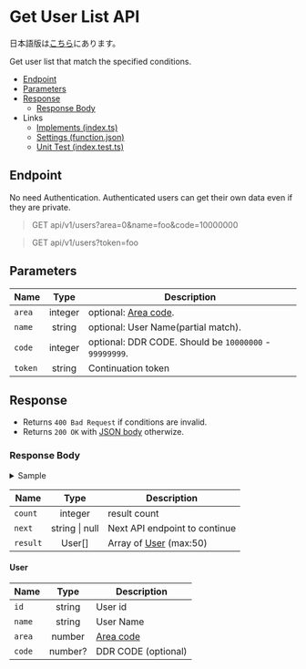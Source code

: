 # Get User List API

日本語版は[こちら](./README-ja.md)にあります。

Get user list that match the specified conditions.

- [Endpoint](#endpoint)
- [Parameters](#parameters)
- [Response](#response)
  - [Response Body](#response-body)
- Links
  - [Implements (index.ts)](index.ts)
  - [Settings (function.json)](function.json)
  - [Unit Test (index.test.ts)](index.test.ts)

## Endpoint

No need Authentication. Authenticated users can get their own data even if they are private.

> GET api/v1/users?area=0&name=foo&code=10000000

> GET api/v1/users?token=foo

## Parameters

|Name|Type|Description|
|----|:--:|-----------|
|`area`|integer|optional: [Area code](../../docs/db/users.md#area).|
|`name`|string|optional: User Name(partial match).|
|`code`|integer|optional: DDR CODE. Should be `10000000` - `99999999`.|
|`token`|string|Continuation token|

## Response

- Returns `400 Bad Request` if conditions are invalid.
- Returns `200 OK` with [JSON body](#response-body) otherwize.

### Response Body

<details>
  <summary>Sample</summary>

```json
{
  "count": 2,
  "next": null,
  "result": [
    {
      "id": "afro0001",
      "name": "AFRO",
      "area": 13,
      "code": 10000000
    },
    {
      "id": "emi",
      "name": "TOSHIBA EMI",
      "area": 0
    },
  ]
}
```

</details>

|Name|Type|Description|
|----|:--:|-----------|
|`count`|integer|result count|
|`next`|string \| null|Next API endpoint to continue|
|`result`|User\[\]|Array of [User](#user) (max:50)|

#### User

|Name|Type|Description|
|----|:--:|-----------|
|`id`|string|User id|
|`name`|string|User Name|
|`area`|number|[Area code](../../docs/db/users.md#area)|
|`code`|number?|DDR CODE (optional)|
